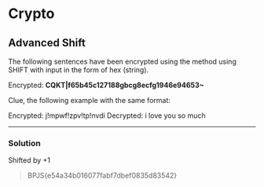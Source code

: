 # Crypto

## Advanced Shift

The following sentences have been encrypted using the method using SHIFT with input in the form of hex (string).

Encrypted: **CQKT|f65b45c127188gbcg8ecfg1946e94653~**

Clue, the following example with the same format:

Encrypted: j!mpwf!zpv!tp!nvdi
Decrypted: i love you so much

---

### Solution

Shifted by +1

>BPJS{e54a34b016077fabf7dbef0835d83542}